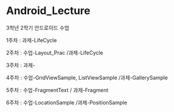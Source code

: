 # Android_Lecture

3학년 2학기 안드로이드 수업

<span>1주차 : 과제-LifeCycle </span>

<span>2주차 : 수업-Layout_Prac /과제-LifeCycle </span>

<span>3주차 : 과제- </span>

<span>4주차 : 수업-GridViewSample, ListViewSample /과제-GallerySample </span>

<span>5주차 : 수업-FragmentText / 과제-Fragment </span>

<span>6주차 : 수업-LocationSample /과제-PositionSample </span>

